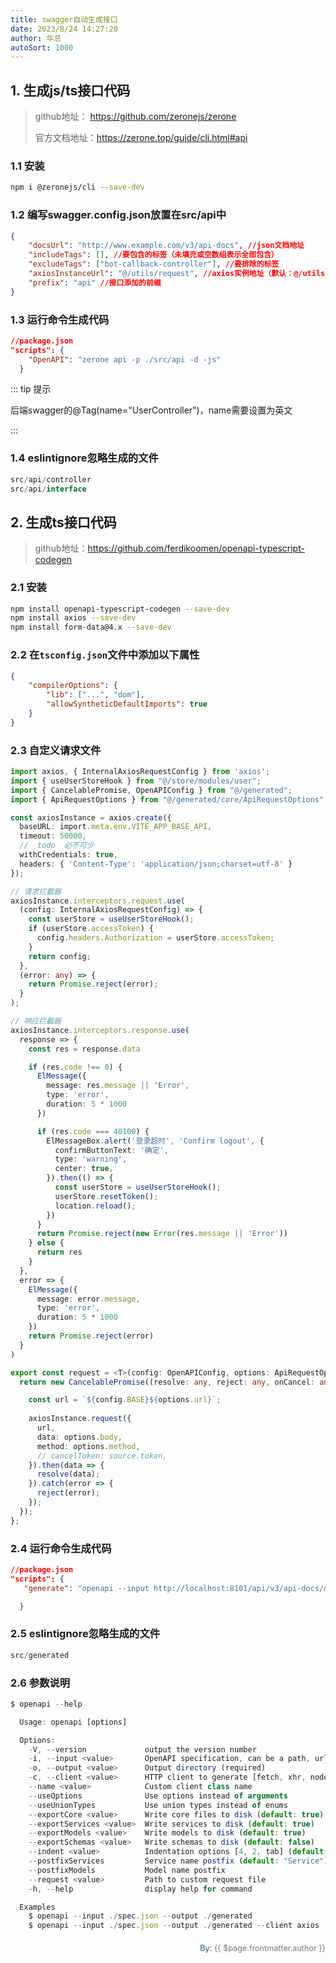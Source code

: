 ```yaml
---
title: swagger自动生成接口
date: 2023/8/24 14:27:20
author: 华总
autoSort: 1000
---
```


## 1. 生成js/ts接口代码

> github地址： https://github.com/zeronejs/zerone
>
> 官方文档地址：https://zerone.top/guide/cli.html#api

### 1.1 安装

```sh
npm i @zeronejs/cli --save-dev
```

### 1.2 编写swagger.config.json放置在src/api中

```json
{
    "docsUrl": "http://www.example.com/v3/api-docs", //json文档地址
    "includeTags": [], //要包含的标签（未填充或空数组表示全部包含）
    "excludeTags": ["bot-callback-controller"], //要排除的标签
    "axiosInstanceUrl": "@/utils/request", //axios实例地址（默认：@/utils/request）
    "prefix": "api" //接口添加的前缀
}
```

### 1.3 运行命令生成代码

```json
//package.json
"scripts": {
    "OpenAPI": "zerone api -p ./src/api -d -js"
  }
```

::: tip 提示

后端swagger的@Tag(name="UserController")，name需要设置为英文

:::

### 1.4  eslintignore忽略生成的文件

```javascript
src/api/controller
src/api/interface
```



## 2. 生成ts接口代码

> github地址：https://github.com/ferdikoomen/openapi-typescript-codegen

### 2.1 安装

```sh
npm install openapi-typescript-codegen --save-dev
npm install axios --save-dev
npm install form-data@4.x --save-dev
```

### 2.2 在`tsconfig.json`文件中添加以下属性

```json
{
    "compilerOptions": {
        "lib": ["...", "dom"],
        "allowSyntheticDefaultImports": true
    }
}
```

### 2.3 自定义请求文件

```ts
import axios, { InternalAxiosRequestConfig } from 'axios';
import { useUserStoreHook } from "@/store/modules/user";
import { CancelablePromise, OpenAPIConfig } from "@/generated";
import { ApiRequestOptions } from "@/generated/core/ApiRequestOptions";

const axiosInstance = axios.create({
  baseURL: import.meta.env.VITE_APP_BASE_API,
  timeout: 50000,
  //  todo  必不可少
  withCredentials: true,
  headers: { 'Content-Type': 'application/json;charset=utf-8' }
});

// 请求拦截器
axiosInstance.interceptors.request.use(
  (config: InternalAxiosRequestConfig) => {
	const userStore = useUserStoreHook();
	if (userStore.accessToken) {
	  config.headers.Authorization = userStore.accessToken;
	}
	return config;
  },
  (error: any) => {
	return Promise.reject(error);
  }
);

// 响应拦截器
axiosInstance.interceptors.response.use(
  response => {
	const res = response.data

	if (res.code !== 0) {
	  ElMessage({
		message: res.message || 'Error',
		type: 'error',
		duration: 5 * 1000
	  })

	  if (res.code === 40100) {
		ElMessageBox.alert('登录超时', 'Confirm logout', {
		  confirmButtonText: '确定',
		  type: 'warning',
		  center: true,
		}).then(() => {
		  const userStore = useUserStoreHook();
		  userStore.resetToken();
		  location.reload();
		})
	  }
	  return Promise.reject(new Error(res.message || 'Error'))
	} else {
	  return res
	}
  },
  error => {
	ElMessage({
	  message: error.message,
	  type: 'error',
	  duration: 5 * 1000
	})
	return Promise.reject(error)
  }
)

export const request = <T>(config: OpenAPIConfig, options: ApiRequestOptions): CancelablePromise<T> => {
  return new CancelablePromise((resolve: any, reject: any, onCancel: any) => {

	const url = `${config.BASE}${options.url}`;
	
	axiosInstance.request({
	  url,
	  data: options.body,
	  method: options.method,
	  // cancelToken: source.token,
	}).then(data => {
	  resolve(data);
	}).catch(error => {
	  reject(error);
	});
  });
};

```

### 2.4 运行命令生成代码

```json
//package.json
"scripts": {
   "generate": "openapi --input http://localhost:8101/api/v3/api-docs/default --output ./src/generated --request ./src/utils/axios.ts"

  }
```

### 2.5  eslintignore忽略生成的文件

```javascript
src/generated
```

### 2.6 参数说明

```javascript
$ openapi --help

  Usage: openapi [options]

  Options:
    -V, --version             output the version number
    -i, --input <value>       OpenAPI specification, can be a path, url or string content (required)
    -o, --output <value>      Output directory (required)
    -c, --client <value>      HTTP client to generate [fetch, xhr, node, axios, angular] (default: "fetch")
    --name <value>            Custom client class name
    --useOptions              Use options instead of arguments
    --useUnionTypes           Use union types instead of enums
    --exportCore <value>      Write core files to disk (default: true)
    --exportServices <value>  Write services to disk (default: true)
    --exportModels <value>    Write models to disk (default: true)
    --exportSchemas <value>   Write schemas to disk (default: false)
    --indent <value>          Indentation options [4, 2, tab] (default: "4")
    --postfixServices         Service name postfix (default: "Service")
    --postfixModels           Model name postfix
    --request <value>         Path to custom request file
    -h, --help                display help for command

  Examples
    $ openapi --input ./spec.json --output ./generated
    $ openapi --input ./spec.json --output ./generated --client axios
```

<div style="float: right;font-size: .9em;line-height: 30px;">
  <div>
     <span style="font-weight: 500;color: #4e6e8e;">By: </span> 
     <span style="font-weight: 400; color: #767676;">{{ $page.frontmatter.author }}   </span>
  </div>
</div>

